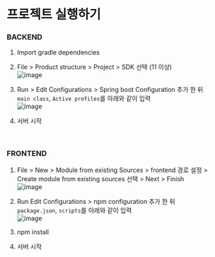 # 프로젝트 실행하기

### BACKEND

1. Import gradle dependencies


2. File > Product structure > Project > SDK 선택 (11 이상)<br>
   ![image](https://user-images.githubusercontent.com/23130815/118748919-85d78a80-b897-11eb-817c-3a9041a48e2a.png)
   
   
3. Run > Edit Configurations > Spring boot Configuration 추가 한 뒤 <br>
   `main class`, `Active profiles`를 아래와 같이 입력<br>
   ![image](https://user-images.githubusercontent.com/23130815/118749034-b3243880-b897-11eb-9466-58d7ad756855.png)
   

4. 서버 시작



<br>

### FRONTEND

1. File > New > Module from existing Sources > frontend 경로 설정 ><br> 
   Create module from existing sources 선택 > Next > Finish<br>
   ![image](https://user-images.githubusercontent.com/23130815/118747011-317edb80-b894-11eb-9b23-eb8984198f41.png)
   

2. Run Edit Configurations > npm configuration 추가 한 뒤 <br>
   `package.json`, `scripts`를 아래와 같이 입력<br>
   ![image](https://user-images.githubusercontent.com/23130815/118747305-be299980-b894-11eb-8ab3-a216eb854529.png)
   

3. npm install


4. 서버 시작